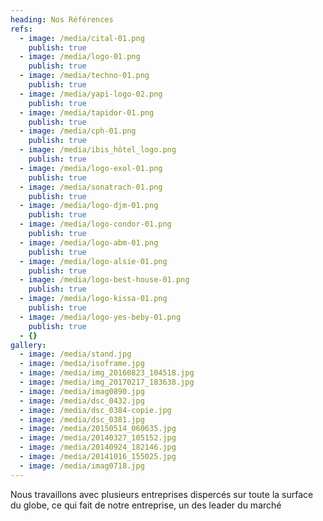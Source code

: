 ```yaml
---
heading: Nos Références
refs:
  - image: /media/cital-01.png
    publish: true
  - image: /media/logo-01.png
    publish: true
  - image: /media/techno-01.png
    publish: true
  - image: /media/yapi-logo-02.png
    publish: true
  - image: /media/tapidor-01.png
    publish: true
  - image: /media/cph-01.png
    publish: true
  - image: /media/ibis_hôtel_logo.png
    publish: true
  - image: /media/logo-exol-01.png
    publish: true
  - image: /media/sonatrach-01.png
    publish: true
  - image: /media/logo-djm-01.png
    publish: true
  - image: /media/logo-condor-01.png
    publish: true
  - image: /media/logo-abm-01.png
    publish: true
  - image: /media/logo-alsie-01.png
    publish: true
  - image: /media/logo-best-house-01.png
    publish: true
  - image: /media/logo-kissa-01.png
    publish: true
  - image: /media/logo-yes-beby-01.png
    publish: true
  - {}
gallery:
  - image: /media/stand.jpg
  - image: /media/isoframe.jpg
  - image: /media/img_20160823_104518.jpg
  - image: /media/img_20170217_183638.jpg
  - image: /media/imag0890.jpg
  - image: /media/dsc_0432.jpg
  - image: /media/dsc_0384-copie.jpg
  - image: /media/dsc_0381.jpg
  - image: /media/20150514_060635.jpg
  - image: /media/20140327_105152.jpg
  - image: /media/20140924_182146.jpg
  - image: /media/20141016_155025.jpg
  - image: /media/imag0718.jpg
---
```

Nous travaillons avec plusieurs entreprises dispercés sur toute la surface du globe, ce qui fait de notre entreprise, un des leader du marché
